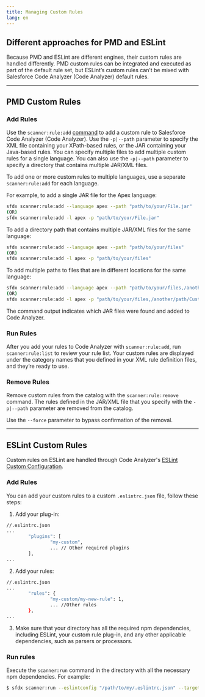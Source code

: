 ```yaml
---
title: Managing Custom Rules
lang: en
---
```


## Different approaches for PMD and ESLint

Because PMD and ESLint are different engines, their custom rules are handled differently. PMD custom rules can be integrated and executed as part of the default rule set, but ESLint’s custom rules can’t be mixed with Salesforce Code Analyzer (Code Analyzer) default rules. 

---

## PMD Custom Rules
### Add Rules

Use the ```scanner:rule:add``` [command](./en/scanner-commands/add/) to add a custom rule to Salesforce Code Analyzer (Code Analyzer). Use the ```-p|--path``` parameter to specify the XML file containing your XPath-based rules, or the JAR containing your Java-based rules. You can specify multiple files to add multiple custom rules for a single language. You can also use the ```-p|--path``` parameter to specify a directory that contains multiple JAR/XML files.

To add one or more custom rules to multiple languages, use a separate ```scanner:rule:add``` for each language. 

For example, to add a single JAR file for the Apex language:
```bash
sfdx scanner:rule:add --language apex --path "path/to/your/File.jar"
(OR)
sfdx scanner:rule:add -l apex -p "path/to/your/File.jar"
```

To add a directory path that contains multiple JAR/XML files for the same language:
```bash
sfdx scanner:rule:add --language apex --path "path/to/your/files"
(OR)
sfdx scanner:rule:add -l apex -p "path/to/your/files"
```
To add multiple paths to files that are in different locations for the same language:
```bash
sfdx scanner:rule:add --language apex --path "path/to/your/files,/another/path/Custom.jar,/yet/another/jar/lib"
(OR)
sfdx scanner:rule:add -l apex -p "path/to/your/files,/another/path/Custom.jar,/yet/another/jar/lib"
```

The command output indicates which JAR files were found and added to Code Analyzer.

### Run Rules

After you add your rules to Code Analyzer with ```scanner:rule:add```, run ```scanner:rule:list``` to review your rule list. Your custom rules are displayed under the category names that you defined in your XML rule definition files, and they’re ready to use.

### Remove Rules

Remove custom rules from the catalog with the ```scanner:rule:remove``` command. The rules defined in the JAR/XML file that you specify with the ```-p|--path``` parameter are removed from the catalog.

Use the ```--force``` parameter to bypass confirmation of the removal.

---

## ESLint Custom Rules

Custom rules on ESLint are handled through Code Analyzer's [ESLint Custom Configuration](./en/custom-config/eslint/).

### Add Rules

You can add your custom rules to a custom `.eslintrc.json` file, follow these steps:

1. Add your plug-in:
```bash
//.eslintrc.json
...
		"plugins": [
                "my-custom",
				... // Other required plugins
        ],
...
```

2. Add your rules:
```bash
//.eslintrc.json
...
		"rules": {
                "my-custom/my-new-rule": 1,
				... //Other rules
        },
...
```

3. Make sure that your directory has all the required npm dependencies, including ESLint, your custom rule plug-in, and any other applicable dependencies, such as parsers or processors.

### Run rules

Execute the `scanner:run` command in the directory with all the necessary npm dependencies. For example:

```bash
$ sfdx scanner:run --eslintconfig "/path/to/my/.eslintrc.json" --target "/path/to/target"
```

